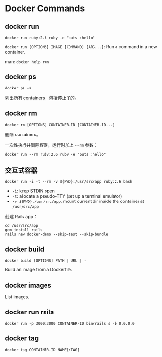 # Docker Commands

## docker run

```
docker run ruby:2.6 ruby -e "puts :hello"
```

`docker run [OPTIONS] IMAGE [COMMAND] [ARG...]`: Run a command in a new container.

man: `docker help run`

## docker ps

```
docker ps -a
```

列出所有 containers，包括停止了的。

## docker rm

```
docker rm [OPTIONS] CONTAINER-ID [CONTAINER-ID...]
```

删除 containers。

一次性执行并删除容器，运行时加上 `--rm` 参数：

```
docker run --rm ruby:2.6 ruby -e "puts :hello"
```

## 交互式容器

```
docker run -i -t --rm -v ${PWD}:/usr/src/app ruby:2.6 bash
```

- `-i`: keep STDIN open
- `-t`: allocate a pseudo-TTY (set up a terminal emulator)
- `-v ${PWD}:/usr/src/app`: mount current dir inside the container at `/usr/src/app`

创建 Rails app：

```
cd /usr/src/app
gem install rails
rails new docker-demo --skip-test --skip-bundle
```

## docker build

```
docker build [OPTIONS] PATH | URL | -
```

Build an image from a Dockerfile.

## docker images

List images.

## docker run rails

```
docker run -p 3000:3000 CONTAINER-ID bin/rails s -b 0.0.0.0
```

## docker tag

```
docker tag CONTAINER-ID NAME[:TAG]
```
